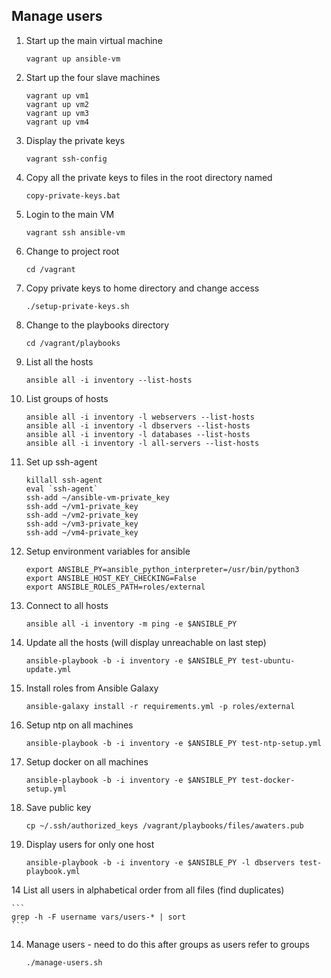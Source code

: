 ## Manage users

1. Start up the main virtual machine

    ```
    vagrant up ansible-vm
    ```

2. Start up the four slave machines

    ```
    vagrant up vm1
    vagrant up vm2
    vagrant up vm3
    vagrant up vm4
    ```

3. Display the private keys

    ```
    vagrant ssh-config
    ```

4. Copy all the private keys to files in the root directory named

    ```
    copy-private-keys.bat
    ```

3. Login to the main VM

    ```
    vagrant ssh ansible-vm
    ```

4. Change to project root

    ```
    cd /vagrant
    ```

5. Copy private keys to home directory and change access

    ```
    ./setup-private-keys.sh
    ```

4. Change to the playbooks directory

    ```
    cd /vagrant/playbooks
    ```

5. List all the hosts

    ```
    ansible all -i inventory --list-hosts
    ```

6. List groups of hosts

    ```
    ansible all -i inventory -l webservers --list-hosts
    ansible all -i inventory -l dbservers --list-hosts
    ansible all -i inventory -l databases --list-hosts
    ansible all -i inventory -l all-servers --list-hosts
    ```

6. Set up ssh-agent

    ```
    killall ssh-agent
    eval `ssh-agent`
    ssh-add ~/ansible-vm-private_key
    ssh-add ~/vm1-private_key
    ssh-add ~/vm2-private_key
    ssh-add ~/vm3-private_key
    ssh-add ~/vm4-private_key
    ```

7. Setup environment variables for ansible

    ```
    export ANSIBLE_PY=ansible_python_interpreter=/usr/bin/python3
    export ANSIBLE_HOST_KEY_CHECKING=False
    export ANSIBLE_ROLES_PATH=roles/external
    ```

7. Connect to all hosts

    ```
    ansible all -i inventory -m ping -e $ANSIBLE_PY
    ```

8. Update all the hosts (will display unreachable on last step)

    ```
    ansible-playbook -b -i inventory -e $ANSIBLE_PY test-ubuntu-update.yml
    ```

9. Install roles from Ansible Galaxy

    ```
    ansible-galaxy install -r requirements.yml -p roles/external
    ```

10. Setup ntp on all machines

    ```
    ansible-playbook -b -i inventory -e $ANSIBLE_PY test-ntp-setup.yml
    ```

11. Setup docker on all machines

    ```
    ansible-playbook -b -i inventory -e $ANSIBLE_PY test-docker-setup.yml
    ```

12. Save public key

    ```
    cp ~/.ssh/authorized_keys /vagrant/playbooks/files/awaters.pub
    ```

13. Display users for only one host

    ```
    ansible-playbook -b -i inventory -e $ANSIBLE_PY -l dbservers test-playbook.yml
    ```

14 List all users in alphabetical order from all files (find duplicates)

    ```
    grep -h -F username vars/users-* | sort
    ```

14. Manage users - need to do this after groups as users refer to groups

    ```
    ./manage-users.sh
    ```



